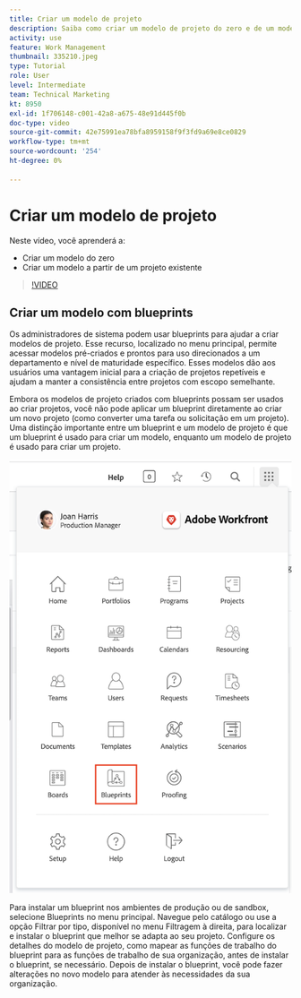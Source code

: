 ```yaml
---
title: Criar um modelo de projeto
description: Saiba como criar um modelo de projeto do zero e de um modelo existente.
activity: use
feature: Work Management
thumbnail: 335210.jpeg
type: Tutorial
role: User
level: Intermediate
team: Technical Marketing
kt: 8950
exl-id: 1f706148-c001-42a8-a675-48e91d445f0b
doc-type: video
source-git-commit: 42e75991ea78bfa8959158f9f3fd9a69e8ce0829
workflow-type: tm+mt
source-wordcount: '254'
ht-degree: 0%

---
```


# Criar um modelo de projeto

Neste vídeo, você aprenderá a:

* Criar um modelo do zero
* Criar um modelo a partir de um projeto existente

>[!VIDEO](https://video.tv.adobe.com/v/335210/?quality=12&learn=on)

## Criar um modelo com blueprints

Os administradores de sistema podem usar blueprints para ajudar a criar modelos de projeto. Esse recurso, localizado no menu principal, permite acessar modelos pré-criados e prontos para uso direcionados a um departamento e nível de maturidade específico. Esses modelos dão aos usuários uma vantagem inicial para a criação de projetos repetíveis e ajudam a manter a consistência entre projetos com escopo semelhante.

Embora os modelos de projeto criados com blueprints possam ser usados ao criar projetos, você não pode aplicar um blueprint diretamente ao criar um novo projeto (como converter uma tarefa ou solicitação em um projeto). Uma distinção importante entre um blueprint e um modelo de projeto é que um blueprint é usado para criar um modelo, enquanto um modelo de projeto é usado para criar um projeto.

![Blueprints no menu principal](assets/pt-blueprints-01.png)

Para instalar um blueprint nos ambientes de produção ou de sandbox, selecione Blueprints no menu principal. Navegue pelo catálogo ou use a opção Filtrar por tipo, disponível no menu Filtragem à direita, para localizar e instalar o blueprint que melhor se adapta ao seu projeto. Configure os detalhes do modelo de projeto, como mapear as funções de trabalho do blueprint para as funções de trabalho de sua organização, antes de instalar o blueprint, se necessário. Depois de instalar o blueprint, você pode fazer alterações no novo modelo para atender às necessidades da sua organização.
